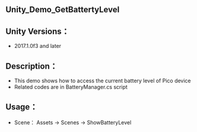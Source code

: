 
## Unity_Demo_GetBattertyLevel

## Unity Versions：
- 2017.1.0f3 and later

## Description：

- This demo shows how to access the current battery level of Pico device
-	Related codes are in BatteryManager.cs script


## Usage：
- Scene： Assets -> Scenes -> ShowBatteryLevel
